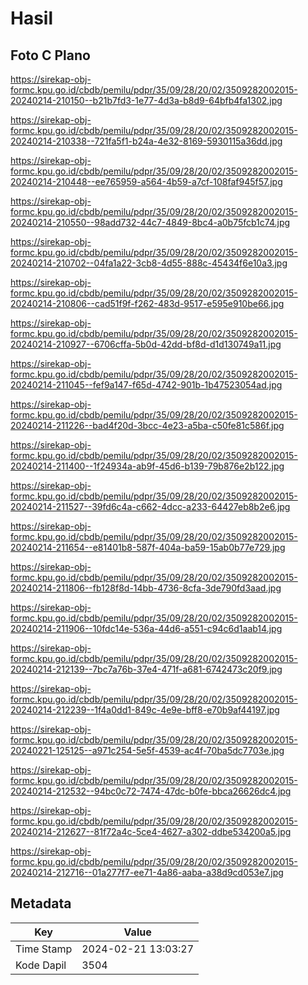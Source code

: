 # Hasil

## Foto C Plano

https://sirekap-obj-formc.kpu.go.id/cbdb/pemilu/pdpr/35/09/28/20/02/3509282002015-20240214-210150--b21b7fd3-1e77-4d3a-b8d9-64bfb4fa1302.jpg

https://sirekap-obj-formc.kpu.go.id/cbdb/pemilu/pdpr/35/09/28/20/02/3509282002015-20240214-210338--721fa5f1-b24a-4e32-8169-5930115a36dd.jpg

https://sirekap-obj-formc.kpu.go.id/cbdb/pemilu/pdpr/35/09/28/20/02/3509282002015-20240214-210448--ee765959-a564-4b59-a7cf-108faf945f57.jpg

https://sirekap-obj-formc.kpu.go.id/cbdb/pemilu/pdpr/35/09/28/20/02/3509282002015-20240214-210550--98add732-44c7-4849-8bc4-a0b75fcb1c74.jpg

https://sirekap-obj-formc.kpu.go.id/cbdb/pemilu/pdpr/35/09/28/20/02/3509282002015-20240214-210702--04fa1a22-3cb8-4d55-888c-45434f6e10a3.jpg

https://sirekap-obj-formc.kpu.go.id/cbdb/pemilu/pdpr/35/09/28/20/02/3509282002015-20240214-210806--cad51f9f-f262-483d-9517-e595e910be66.jpg

https://sirekap-obj-formc.kpu.go.id/cbdb/pemilu/pdpr/35/09/28/20/02/3509282002015-20240214-210927--6706cffa-5b0d-42dd-bf8d-d1d130749a11.jpg

https://sirekap-obj-formc.kpu.go.id/cbdb/pemilu/pdpr/35/09/28/20/02/3509282002015-20240214-211045--fef9a147-f65d-4742-901b-1b47523054ad.jpg

https://sirekap-obj-formc.kpu.go.id/cbdb/pemilu/pdpr/35/09/28/20/02/3509282002015-20240214-211226--bad4f20d-3bcc-4e23-a5ba-c50fe81c586f.jpg

https://sirekap-obj-formc.kpu.go.id/cbdb/pemilu/pdpr/35/09/28/20/02/3509282002015-20240214-211400--1f24934a-ab9f-45d6-b139-79b876e2b122.jpg

https://sirekap-obj-formc.kpu.go.id/cbdb/pemilu/pdpr/35/09/28/20/02/3509282002015-20240214-211527--39fd6c4a-c662-4dcc-a233-64427eb8b2e6.jpg

https://sirekap-obj-formc.kpu.go.id/cbdb/pemilu/pdpr/35/09/28/20/02/3509282002015-20240214-211654--e81401b8-587f-404a-ba59-15ab0b77e729.jpg

https://sirekap-obj-formc.kpu.go.id/cbdb/pemilu/pdpr/35/09/28/20/02/3509282002015-20240214-211806--fb128f8d-14bb-4736-8cfa-3de790fd3aad.jpg

https://sirekap-obj-formc.kpu.go.id/cbdb/pemilu/pdpr/35/09/28/20/02/3509282002015-20240214-211906--10fdc14e-536a-44d6-a551-c94c6d1aab14.jpg

https://sirekap-obj-formc.kpu.go.id/cbdb/pemilu/pdpr/35/09/28/20/02/3509282002015-20240214-212139--7bc7a76b-37e4-471f-a681-6742473c20f9.jpg

https://sirekap-obj-formc.kpu.go.id/cbdb/pemilu/pdpr/35/09/28/20/02/3509282002015-20240214-212239--1f4a0dd1-849c-4e9e-bff8-e70b9af44197.jpg

https://sirekap-obj-formc.kpu.go.id/cbdb/pemilu/pdpr/35/09/28/20/02/3509282002015-20240221-125125--a971c254-5e5f-4539-ac4f-70ba5dc7703e.jpg

https://sirekap-obj-formc.kpu.go.id/cbdb/pemilu/pdpr/35/09/28/20/02/3509282002015-20240214-212532--94bc0c72-7474-47dc-b0fe-bbca26626dc4.jpg

https://sirekap-obj-formc.kpu.go.id/cbdb/pemilu/pdpr/35/09/28/20/02/3509282002015-20240214-212627--81f72a4c-5ce4-4627-a302-ddbe534200a5.jpg

https://sirekap-obj-formc.kpu.go.id/cbdb/pemilu/pdpr/35/09/28/20/02/3509282002015-20240214-212716--01a277f7-ee71-4a86-aaba-a38d9cd053e7.jpg


## Metadata

| Key        | Value               |
| ---------- | ------------------- |
| Time Stamp | 2024-02-21 13:03:27 |
| Kode Dapil | 3504                |



